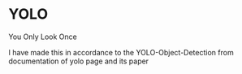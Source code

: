 # YOLO
You Only Look Once

I have made this in accordance to the YOLO-Object-Detection from documentation of yolo page and its paper

